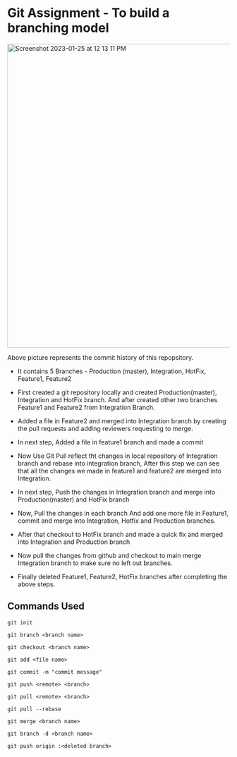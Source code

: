 # Git Assignment - To build a branching model

<img width="689" alt="Screenshot 2023-01-25 at 12 13 11 PM" src="https://user-images.githubusercontent.com/122455311/214500078-6c58f735-0dd0-4f0a-ba48-3674fa1b5338.png">



Above picture represents the commit history of this repopsitory.

- It contains 5 Branches - Production (master), Integration, HotFix, Feature1, Feature2

- First created a git repository locally and created Production(master), Integration and HotFix branch. And after created other two branches Feature1 and Feature2 from Integration Branch. 

- Added a file in Feature2 and merged into Integration branch by creating the pull requests and adding reviewers requesting to merge.

- In next step, Added a file in feature1 branch and made a commit

- Now Use Git Pull reflect tht changes in local repository of Integration branch and rebase into integration branch, After this step we can see that all the changes we made in feature1 and feature2 are merged into Integration. 

- In next step, Push the changes in Integration branch and merge into Production(master) and HotFix branch

- Now, Pull the changes in each branch And add one more file in Feature1, commit and merge into Integration, Hotfix and Production branches.

- After that checkout to HotFix branch and made a quick fix and merged into Integration and Production branch

- Now pull the changes from github and checkout to main merge Integration branch to make sure no left out branches.

- Finally deleted Feature1, Feature2, HotFix branches after completing the above steps.

## Commands Used

`git init`

`git branch <branch name>`

`git checkout <branch name>`

`git add <file name>`

`git commit -m "commit message"`

`git push <remote> <branch>`

`git pull <remote> <branch>`

`git pull --rebase`

`git merge <branch name>`

`git branch -d <branch name>`

`git push origin :<deleted branch>`



